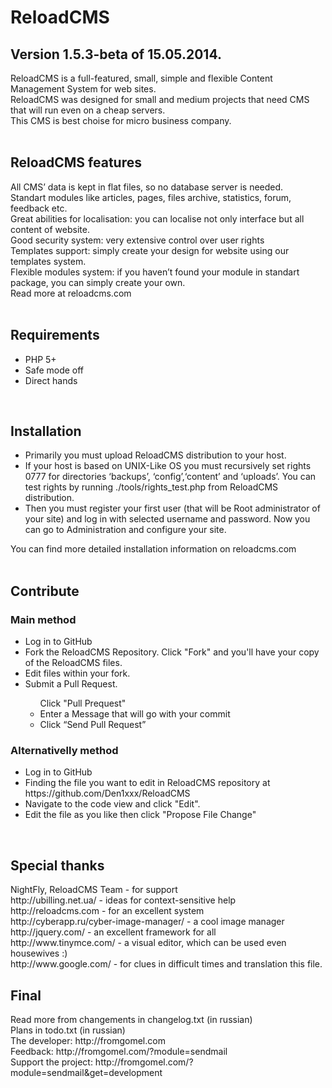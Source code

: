 <h1>ReloadCMS</h1>
<h2>Version  1.5.3-beta of 15.05.2014.</h2>
ReloadCMS is a full-featured, small, simple and flexible Content Management System for web sites.<br />
ReloadCMS was designed for small and medium projects that need CMS that will run even on a cheap servers.<br />
This CMS is best choise for micro business company.<br /><br />

<h2>ReloadCMS features</h2>
All CMS’ data is kept in flat files, so no database server is needed.<br />
Standart modules like articles, pages, files archive, statistics, forum, feedback etc.<br />
Great abilities for localisation: you can localise not only interface but all content of website.<br />
Good security system: very extensive control over user rights<br />
Templates support: simply create your design for website using our templates system.<br />
Flexible modules system: if you haven’t found your module in standart package, you can simply create your own.<br />
Read more at reloadcms.com<br /><br />
	
<h2>Requirements</h2>
<ul>
<li>PHP 5+</li>
<li>Safe mode off</li>
<li>Direct hands</li>
</ul>
<br />

<h2>Installation</h2>
<ul>
<li>Primarily you must upload ReloadCMS distribution to your host.</li>
<li>If your host is based on UNIX-Like OS you must recursively set rights 0777 for directories ‘backups’, ‘config’,‘content’ and ‘uploads’. You can test rights by running ./tools/rights_test.php from ReloadCMS distribution.</li>
<li>Then you must register your first user (that will be Root administrator of your site) and log in with selected username and password. Now you can go to Administration and configure your site.</li>
</ul>
You can find more detailed installation information on reloadcms.com<br /><br />

<h2>Contribute</h2>
<h3>Main method</h3>
<ul>
<li>Log in to GitHub</li>
<li>Fork the ReloadCMS Repository. Click "Fork" and you'll have your copy of the ReloadCMS files.</li>
<li>Edit files within your fork.</li> 
<li>Submit a Pull Request.</li>
<ul>
</li>Click "Pull Prequest"</li>
<li>Enter a Message that will go with your commit</li>
<li>Click “Send Pull Request”</li>
</ul>
</li>
</ul>
<h3>Alternativelly method</h3>
<ul>
<li>Log in to GitHub</li>
<li>Finding the file you want to edit in ReloadCMS repository at https://github.com/Den1xxx/ReloadCMS</li>
<li>Navigate to the code view and click "Edit".</li>
<li>Edit the file as you like then click "Propose File Change"</li>
</ul>
<br />

<h2>Special thanks</h2>
NightFly, ReloadCMS Team - for support<br />
http://ubilling.net.ua/ - ideas for context-sensitive help<br />
http://reloadcms.com - for an excellent system<br />
http://cyberapp.ru/cyber-image-manager/ - a cool image manager<br />
http://jquery.com/ - an excellent framework for all<br />
http://www.tinymce.com/ - a visual editor, which can be used even housewives :)<br />
http://www.google.com/ - for clues in difficult times and translation this file.<br />

<h2>Final</h2>
Read more from changements in changelog.txt (in russian)<br />
Plans in todo.txt (in russian)<br />
The developer: http://fromgomel.com<br />
Feedback: http://fromgomel.com/?module=sendmail<br />
Support the project: http://fromgomel.com/?module=sendmail&get=development <br />
